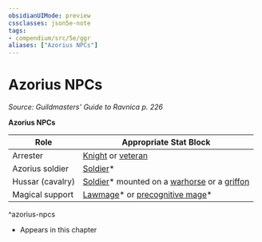 ```yaml
---
obsidianUIMode: preview
cssclasses: json5e-note
tags:
- compendium/src/5e/ggr
aliases: ["Azorius NPCs"]
---
```

# Azorius NPCs
*Source: Guildmasters' Guide to Ravnica p. 226* 

**Azorius NPCs**

| Role | Appropriate Stat Block |
|------|------------------------|
| Arrester | [Knight](2-Mechanics/CLI/bestiary/humanoid/knight.md) or [veteran](2-Mechanics/CLI/bestiary/humanoid/veteran.md) |
| Azorius soldier | [Soldier](2-Mechanics/CLI/bestiary/humanoid/soldier-ggr.md)* |
| Hussar (cavalry) | [Soldier](2-Mechanics/CLI/bestiary/humanoid/soldier-ggr.md)* mounted on a [warhorse](2-Mechanics/CLI/bestiary/beast/warhorse.md) or a [griffon](2-Mechanics/CLI/bestiary/monstrosity/griffon.md) |
| Magical support | [Lawmage](2-Mechanics/CLI/bestiary/humanoid/lawmage-ggr.md)* or [precognitive mage](2-Mechanics/CLI/bestiary/humanoid/precognitive-mage-ggr.md)* |
^azorius-npcs

* Appears in this chapter